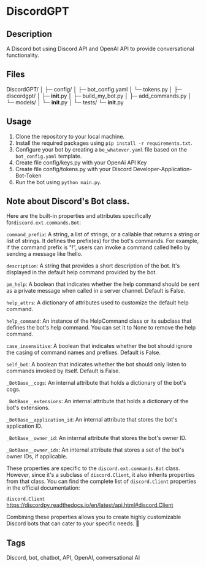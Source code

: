 # DiscordGPT

## Description
A Discord bot using Discord API and OpenAI API to provide conversational functionality.

## Files
DiscordGPT/
│
├─ config/
│   ├─ bot_config.yaml
│   └─ tokens.py
│
├─ discordgpt/
│   ├─ __init__.py
│   ├─ build_my_bot.py
│   ├─ add_commands.py
│   └─ models/
│       └─ __init__.py
│
└─ tests/
    └─ __init__.py

## Usage
1. Clone the repository to your local machine.
2. Install the required packages using `pip install -r requirements.txt`.
3. Configure your bot by creating a `be_whatever.yaml` file based on the `bot_config.yaml` template.
4. Create file config/keys.py with your OpenAi API Key
5. Create file config/tokens.py with your Discord Developer-Application-Bot-Token
4. Run the bot using `python main.py`.

## Note about Discord's Bot class.
Here are the built-in properties and attributes specifically for`discord.ext.commands.Bot`:

`command_prefix`: A string, a list of strings, or a callable that returns a string or list of strings. It defines the prefix(es) for the bot's commands. For example, if the command prefix is "!", users can invoke a command called hello by sending a message like !hello.

`description`: A string that provides a short description of the bot. It's displayed in the default help command provided by the bot.

`pm_help`: A boolean that indicates whether the help command should be sent as a private message when called in a server channel. Default is False.

`help_attrs`: A dictionary of attributes used to customize the default help command.

`help_command`: An instance of the HelpCommand class or its subclass that defines the bot's help command. You can set it to None to remove the help command.

`case_insensitive`: A boolean that indicates whether the bot should ignore the casing of command names and prefixes. Default is False.

`self_bot`: A boolean that indicates whether the bot should only listen to commands invoked by itself. Default is False.

`_BotBase__cogs`: An internal attribute that holds a dictionary of the bot's cogs.

`_BotBase__extensions`: An internal attribute that holds a dictionary of the bot's extensions.

`_BotBase__application_id`: An internal attribute that stores the bot's application ID.

`_BotBase__owner_id`: An internal attribute that stores the bot's owner ID.

`_BotBase__owner_ids`: An internal attribute that stores a set of the bot's owner IDs, if applicable.

These properties are specific to the `discord.ext.commands.Bot` class. However, since it's a subclass of `discord.Client`, it also inherits properties from that class. You can find the complete list of `discord.Client` properties in the official documentation:

`discord.Client`
https://discordpy.readthedocs.io/en/latest/api.html#discord.Client

Combining these properties allows you to create highly customizable Discord bots that can cater to your specific needs. 💅

## Tags
Discord, bot, chatbot, API, OpenAI, conversational AI
